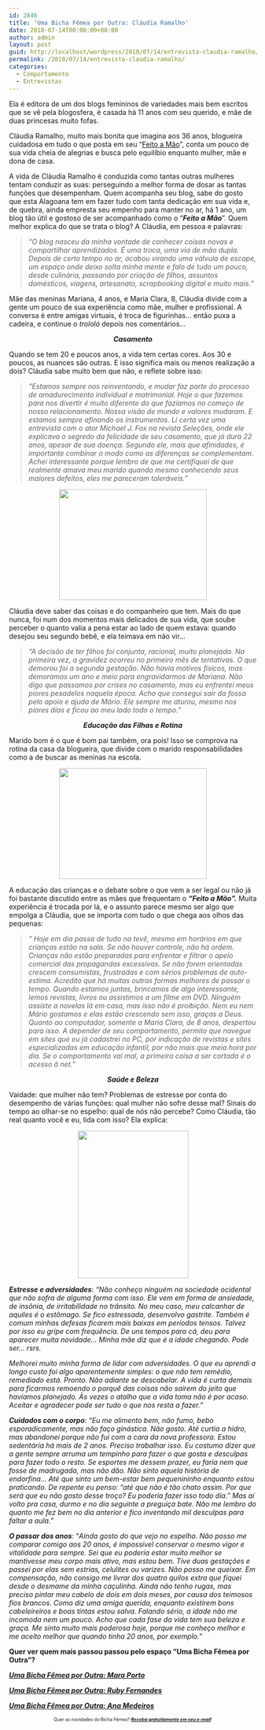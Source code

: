 ```yaml
---
id: 2846
title: 'Uma Bicha Fêmea por Outra: Cláudia Ramalho'
date: 2010-07-14T00:00:00+00:00
author: admin
layout: post
guid: http://localhost/wordpress/2010/07/14/entrevista-claudia-ramalho/
permalink: /2010/07/14/entrevista-claudia-ramalho/
categories:
  - Comportamento
  - Entrevistas
---
```

Ela é editora de um dos blogs femininos de variedades mais bem escritos que se vê pela blogosfera, é casada há 11 anos com seu querido, e mãe de duas princesas muito fofas.

Cláudia Ramalho, muito mais bonita que imagina aos 36 anos, blogueira cuidadosa em tudo o que posta em seu “<a href="http://claudinha-feitoamo.blogspot.com/" target="_blank">Feito a Mão</a>”, conta um pouco de sua vida cheia de alegrias e busca pelo equilíbio enquanto mulher, mãe e dona de casa.

<!--more-->

A vida de Cláudia Ramalho é conduzida como tantas outras mulheres tentam conduzir as suas: perseguindo a melhor forma de dosar as tantas funções que desempenham. Quem acompanha seu blog, sabe do gosto que esta Alagoana tem em fazer tudo com tanta dedicação em sua vida e, de quebra, ainda empresta seu empenho para manter no ar, há 1 ano, um blog tão útil e gostoso de ser acompanhado como o “**_Feito a Mão_**”. Quem melhor explica do que se trata o blog? A Cláudia, em pessoa e palavras:

> _“O blog nasceu da minha vontade de conhecer coisas novas e compartilhar aprendizados. É uma troca, uma via de mão dupla. Depois de certo tempo no ar, acabou virando uma válvula de escape, um espaço onde deixo solta minha mente e falo de tudo um pouco, desde culinária, passando por criação de filhos, assuntos domésticos, viagens, artesanato, scrapbooking digital e muito mais.”_

Mãe das meninas Mariana, 4 anos, e Maria Clara, 8, Cláudia divide com a gente um pouco de sua experiência como mãe, mulher e profissional. A conversa é entre amigas virtuais, é troca de figurinhas… então puxa a cadeira, e continue o _trololó_ depois nos comentários…

<p style="text-align: center;">
  <strong><em>Casamento</em></strong>
</p>

Quando se tem 20 e poucos anos, a vida tem certas cores. Aos 30 e poucos, as nuances são outras. E isso significa mais ou menos realização a dois? Cláudia sabe muito bem que não, e reflete sobre isso:

> _“Estamos sempre nos reinventando, e mudar faz parte do processo de amadurecimento individual e matrimonial. Hoje o que fazemos para nos divertir é muito diferente do que fazíamos no começo de nosso relacionamento. Nossa visão de mundo e valores mudaram. E estamos sempre afinando os instrumentos. Li certa vez uma entrevista com o ator Michael J. Fox na revista Seleções, onde ele explicava o segredo da felicidade de seu casamento, que já dura 22 anos, apesar de sua doença. Segundo ele, mais que afinidades, é importante combinar o modo como as diferenças se complementam. Achei interessante porque lembro de que me certifiquei de que realmente amava meu marido quando mesmo conhecendo seus maiores defeitos, eles me pareceram toleráveis.”_

<p style="text-align: center;">
  <a href="http://www.trololodemulher.com.br/blog/wp-content/uploads/2010/07/Cladia-com-marido.jpg"><img class="size-medium wp-image-4887 aligncenter" title="Cládia com marido" src="http://www.trololodemulher.com.br/blog/wp-content/uploads/2010/07/Cladia-com-marido-300x225.jpg" alt="" width="300" height="225" /></a>
</p>

Cláudia deve saber das coisas e do companheiro que tem. Mais do que nunca, foi num dos momentos mais delicados de sua vida, que soube perceber o quanto valia a pena estar ao lado de quem estava: quando desejou seu segundo bebê, e ela teimava em não vir…

> _“A decisão de ter filhos foi conjunta, racional, muito planejada. Na primeira vez, a gravidez ocorreu no primeiro mês de tentativas. O que demorou foi a segunda gestação. Não havia motivos físicos, mas demoramos um ano e meio para engravidarmos de Mariana. Não digo que passamos por crises no casamento, mas eu enfrentei meus piores pesadelos naquela época. Acho que consegui sair da fossa pelo apoio e ajuda de Mário. Ele sempre me aturou, mesmo nos piores dias e ficou ao meu lado todo o tempo.”_

<p style="text-align: center;">
  <strong><em>Educação das Filhas e Rotina</em></strong>
</p>

Marido bom é o que é bom pai também, ora pois! Isso se comprova na rotina da casa da blogueira, que divide com o marido responsabilidades como a de buscar as meninas na escola.

<p style="text-align: center;">
  <a href="http://www.trololodemulher.com.br/blog/wp-content/uploads/2010/07/Claudia-com-filhas.jpg"><img class="size-medium wp-image-4888 aligncenter" title="Cláudia com filhas" src="http://www.trololodemulher.com.br/blog/wp-content/uploads/2010/07/Claudia-com-filhas-300x225.jpg" alt="" width="300" height="225" /></a>
</p>

A educação das crianças e o debate sobre o que vem a ser legal ou não já foi bastante discutido entre as mães que frequentam o **_“Feito a Mão”._** Muita experiência é trocada por lá, e o assunto parece mesmo ser algo que empolga a Cláudia, que se importa com tudo o que chega aos olhos das pequenas:

> _“ Hoje em dia passa de tudo na tevê, mesmo em horários em que crianças estão na sala. Se não houver controle, não há ordem. Crianças não estão preparadas para enfrentar e filtrar o apelo comercial das propagandas excessivas. Se não forem orientadas crescem consumistas, frustradas e com sérios problemas de auto-estima. Acredito que há muitas outras formas melhores de passar o tempo. Quando estamos juntas, brincamos de algo interessante, lemos revistas, livros ou assistimos a um filme em DVD. Ninguém assiste a novelas lá em casa, mas isso não é proibição. Nem eu nem Mário gostamos e elas estão crescendo sem isso, graças a Deus. Quanto ao computador, somente a Maria Clara, de 8 anos, despertou para isso. A depender de seu comportamento, permito que navegue em sites que eu já cadastrei no PC, por indicação de revistas e sites especializadas em educação infantil, por não mais que meia hora por dia. Se o comportamento vai mal, a primeira coisa a ser cortada é o acesso à net.”_

<p style="text-align: center;">
  <strong><em>Saúde e Beleza</em></strong>
</p>

Vaidade: que mulher não tem? Problemas de estresse por conta do desempenho de várias funções: qual mulher não sofre desse mal? Sinais do tempo ao olhar-se no espelho: qual de nós não percebe? Como Cláudia, tão real quanto você e eu, lida com isso? Ela explica:

<p style="text-align: center;">
  <a href="http://www.trololodemulher.com.br/blog/wp-content/uploads/2010/07/Claudia-sozinha.jpg"><img class="size-medium wp-image-4889 aligncenter" title="Cláudia sozinha" src="http://www.trololodemulher.com.br/blog/wp-content/uploads/2010/07/Claudia-sozinha-225x300.jpg" alt="" width="225" height="300" /></a>
</p>

**_Estresse e adversidades_**: _“Não conheço ninguém na sociedade ocidental que não sofra de alguma forma com isso. Ele vem em forma de ansiedade, de insônia, de irritabilidade no trânsito. No meu caso, meu calcanhar de aquiles é o estômago. Se fico estressada, desenvolvo gastrite. Também é comum minhas defesas ficarem mais baixas em períodos tensos. Talvez por isso eu gripe com frequência. De uns tempos para cá, deu para aparecer muita novidade&#8230; Minha mãe diz que é a idade chegando. Pode ser&#8230; rsrs._

_Melhorei muito minha forma de lidar com adversidades. O que eu aprendi a longo custo foi algo aparentemente simples: o que não tem remédio, remediado está. Pronto. Não adiante se descabelar. A vida é curta demais para ficarmos remoendo o porquê das coisas não saírem do jeito que havíamos planejado. Às vezes o atalho que a vida toma não é por acaso. Aceitar e agradecer pode ser tudo o que nos resta a fazer.”_

**_Cuidados com o corpo_**: _“Eu me alimento bem, não fumo, bebo esporadicamente, mas não faço ginástica. Não gosto. Até curtia a hidro, mas abandonei porque não fui com a cara da nova professora. Estou sedentária há mais de 2 anos. Preciso trabalhar isso. Eu costumo dizer que a gente sempre arruma um tempinho para fazer o que gosta e desculpas para fazer todo o resto. Se esportes me dessem prazer, eu faria nem que fosse de madrugada, mas não dão. Não sinto aquela história de endorfina&#8230; Até que sinto um bem-estar bem pequenininho enquanto estou praticando. De repente eu penso: “até que não é tão chato assim. Por que será que eu não gosto desse troço? Eu poderia fazer isso todo dia.” Mas aí volto pra casa, durmo e no dia seguinte a preguiça bate. Não me lembro do quanto me fez bem no dia anterior e fico inventando mil desculpas para faltar a aula.”_

**_O passar dos anos_**: “_Ainda gosto do que vejo no espelho. Não posso me comparar comigo aos 20 anos, é impossível conservar o mesmo vigor e vitalidade para sempre. Sei que eu poderia estar muito melhor se mantivesse meu corpo mais ativo, mas estou bem. Tive duas gestações e passei por elas sem estrias, celulites ou varizes. Não posso me queixar. Em compensação, não consigo me livrar dos quatro quilos extra que fiquei desde o desmame da minha caçulinha. Ainda não tenho rugas, mas preciso pintar meu cabelo de dois em dois meses, por causa dos teimosos fios brancos. Como diz uma amiga querida, enquanto existirem bons cabeleireiros e boas tintas estou salva. Falando sério, a idade não me incomoda nem um pouco. Acho que cada fase da vida tem sua beleza e graça. Me sinto muito mais poderosa hoje, porque me conheço melhor e me aceito melhor que quando tinha 20 anos, por exemplo.”_

**Quer ver quem mais passou passou pelo espaço “Uma Bicha Fêmea por Outra”?**

**_[Uma Bicha Fêmea por Outra: Mara Porto](http://www.trololodemulher.com.br/2010/05/26/mara-porto/)_**

**_[Uma Bicha Fêmea por Outra: Ruby Fernandes](http://www.trololodemulher.com.br/2010/04/28/uma-bicha-femea-por-outra-ruby-fernandes/)_**

**_[Uma Bicha Fêmea por Outra: Ana Medeiros](http://www.trololodemulher.com.br/2010/03/24/uma-bicha-femea-por-outra-ana-medeiros/)_**

<p style="text-align: center;">
  <span style="font-size: xx-small;">Quer as novidades do Bicha Fêmea? <strong><em><a href="http://feedburner.google.com/fb/a/mailverify?uri=blogbichafemea&loc=pt_BR">Receba gratuitamente em seu e-mail</a></em></strong>!</span>
</p>